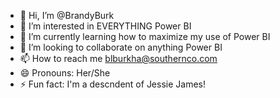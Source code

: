 - 👋 Hi, I’m @BrandyBurk
- 👀 I’m interested in EVERYTHING Power BI
- 🌱 I’m currently learning how to maximize my use of Power BI
- 💞️ I’m looking to collaborate on anything Power BI
- 📫 How to reach me blburkha@southernco.com
- 😄 Pronouns: Her/She
- ⚡ Fun fact: I'm a descndent of Jessie James!

<!---
BrandyBurk/BrandyBurk is a ✨ special ✨ repository because its `README.md` (this file) appears on your GitHub profile.
You can click the Preview link to take a look at your changes.
--->

